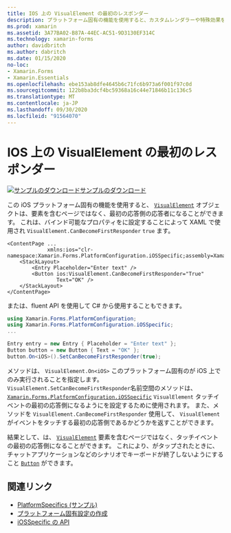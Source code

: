 ```yaml
---
title: IOS 上の VisualElement の最初のレスポンダー
description: プラットフォーム固有の機能を使用すると、カスタムレンダラーや特殊効果を実装することなく、特定のプラットフォームでのみ使用できる機能を使用できます。 この記事では、VisualElement オブジェクトを使用してイベントをタッチする最初のレスポンダーにする、iOS プラットフォーム固有のを使用する方法について説明します。
ms.prod: xamarin
ms.assetid: 3A77BA02-B87A-44EC-AC51-9D3130EF314C
ms.technology: xamarin-forms
author: davidbritch
ms.author: dabritch
ms.date: 01/15/2020
no-loc:
- Xamarin.Forms
- Xamarin.Essentials
ms.openlocfilehash: ebe153ab8dfe4645b6c71fc6b973a6f001f97c0d
ms.sourcegitcommit: 122b8ba3dcf4bc59368a16c44e71846b11c136c5
ms.translationtype: MT
ms.contentlocale: ja-JP
ms.lasthandoff: 09/30/2020
ms.locfileid: "91564070"
---
```

# <a name="visualelement-first-responder-on-ios"></a>IOS 上の VisualElement の最初のレスポンダー

[![サンプルのダウンロード](~/media/shared/download.png)サンプルのダウンロード](https://docs.microsoft.com/samples/xamarin/xamarin-forms-samples/userinterface-platformspecifics)

この iOS プラットフォーム固有の機能を使用すると、 [`VisualElement`](xref:Xamarin.Forms.VisualElement) オブジェクトは、要素を含むページではなく、最初の応答側の応答者になることができます。 これは、バインド可能なプロパティをに設定することによって XAML で使用され `VisualElement.CanBecomeFirstResponder` `true` ます。

```xaml
<ContentPage ...
             xmlns:ios="clr-namespace:Xamarin.Forms.PlatformConfiguration.iOSSpecific;assembly=Xamarin.Forms.Core">
    <StackLayout>
        <Entry Placeholder="Enter text" />
        <Button ios:VisualElement.CanBecomeFirstResponder="True"
                Text="OK" />
    </StackLayout>
</ContentPage>
```

または、fluent API を使用して C# から使用することもできます。

```csharp
using Xamarin.Forms.PlatformConfiguration;
using Xamarin.Forms.PlatformConfiguration.iOSSpecific;
...

Entry entry = new Entry { Placeholder = "Enter text" };
Button button = new Button { Text = "OK" };
button.On<iOS>().SetCanBecomeFirstResponder(true);
```

メソッドは、 `VisualElement.On<iOS>` このプラットフォーム固有のが iOS 上でのみ実行されることを指定します。 `VisualElement.SetCanBecomeFirstResponder`名前空間のメソッドは、 [`Xamarin.Forms.PlatformConfiguration.iOSSpecific`](xref:Xamarin.Forms.PlatformConfiguration.iOSSpecific) `VisualElement` タッチイベントの最初の応答側になるようにを設定するために使用されます。 また、メソッドを `VisualElement.CanBecomeFirstResponder` 使用して、 `VisualElement` がイベントをタッチする最初の応答側であるかどうかを返すことができます。

結果として、は、 [`VisualElement`](xref:Xamarin.Forms.VisualElement) 要素を含むページではなく、タッチイベントの最初の応答側になることができます。 これにより、がタップされたときに、チャットアプリケーションなどのシナリオでキーボードが終了しないようにすること [`Button`](xref:Xamarin.Forms.Button) ができます。

## <a name="related-links"></a>関連リンク

- [PlatformSpecifics (サンプル)](/samples/xamarin/xamarin-forms-samples/userinterface-platformspecifics)
- [プラットフォーム固有設定の作成](~/xamarin-forms/platform/platform-specifics/index.md#creating-platform-specifics)
- [iOSSpecific の API](xref:Xamarin.Forms.PlatformConfiguration.iOSSpecific)